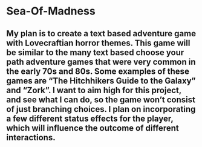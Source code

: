 # Sea-Of-Madness
##  My plan is to create a text based adventure game with Lovecraftian horror themes. This game will be similar to the many text based choose your path adventure games that were very common in the early 70s and 80s. Some examples of these games are “The Hitchhikers Guide to the Galaxy” and “Zork”. I want to aim high for this project, and see what I can do, so the game won’t consist of just branching choices. I plan on incorporating a few different status effects for the player, which will influence the outcome of different interactions. 

